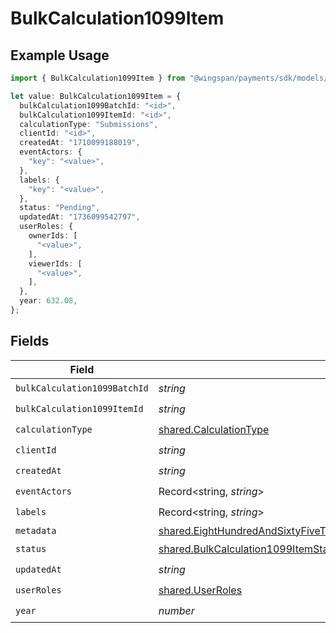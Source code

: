 # BulkCalculation1099Item

## Example Usage

```typescript
import { BulkCalculation1099Item } from "@wingspan/payments/sdk/models/shared";

let value: BulkCalculation1099Item = {
  bulkCalculation1099BatchId: "<id>",
  bulkCalculation1099ItemId: "<id>",
  calculationType: "Submissions",
  clientId: "<id>",
  createdAt: "1710099188019",
  eventActors: {
    "key": "<value>",
  },
  labels: {
    "key": "<value>",
  },
  status: "Pending",
  updatedAt: "1736099542797",
  userRoles: {
    ownerIds: [
      "<value>",
    ],
    viewerIds: [
      "<value>",
    ],
  },
  year: 632.08,
};
```

## Fields

| Field                                                                                                                                                                                                                                                                       | Type                                                                                                                                                                                                                                                                        | Required                                                                                                                                                                                                                                                                    | Description                                                                                                                                                                                                                                                                 |
| --------------------------------------------------------------------------------------------------------------------------------------------------------------------------------------------------------------------------------------------------------------------------- | --------------------------------------------------------------------------------------------------------------------------------------------------------------------------------------------------------------------------------------------------------------------------- | --------------------------------------------------------------------------------------------------------------------------------------------------------------------------------------------------------------------------------------------------------------------------- | --------------------------------------------------------------------------------------------------------------------------------------------------------------------------------------------------------------------------------------------------------------------------- |
| `bulkCalculation1099BatchId`                                                                                                                                                                                                                                                | *string*                                                                                                                                                                                                                                                                    | :heavy_check_mark:                                                                                                                                                                                                                                                          | N/A                                                                                                                                                                                                                                                                         |
| `bulkCalculation1099ItemId`                                                                                                                                                                                                                                                 | *string*                                                                                                                                                                                                                                                                    | :heavy_check_mark:                                                                                                                                                                                                                                                          | N/A                                                                                                                                                                                                                                                                         |
| `calculationType`                                                                                                                                                                                                                                                           | [shared.CalculationType](../../../sdk/models/shared/calculationtype.md)                                                                                                                                                                                                     | :heavy_check_mark:                                                                                                                                                                                                                                                          | N/A                                                                                                                                                                                                                                                                         |
| `clientId`                                                                                                                                                                                                                                                                  | *string*                                                                                                                                                                                                                                                                    | :heavy_check_mark:                                                                                                                                                                                                                                                          | N/A                                                                                                                                                                                                                                                                         |
| `createdAt`                                                                                                                                                                                                                                                                 | *string*                                                                                                                                                                                                                                                                    | :heavy_check_mark:                                                                                                                                                                                                                                                          | N/A                                                                                                                                                                                                                                                                         |
| `eventActors`                                                                                                                                                                                                                                                               | Record<string, *string*>                                                                                                                                                                                                                                                    | :heavy_check_mark:                                                                                                                                                                                                                                                          | N/A                                                                                                                                                                                                                                                                         |
| `labels`                                                                                                                                                                                                                                                                    | Record<string, *string*>                                                                                                                                                                                                                                                    | :heavy_check_mark:                                                                                                                                                                                                                                                          | N/A                                                                                                                                                                                                                                                                         |
| `metadata`                                                                                                                                                                                                                                                                  | [shared.EightHundredAndSixtyFiveThousandNineHundredAndSixtyNinebc2d9a3cb12c3263d4f941da6e1c7783024804b469db4a6eab9bc12f14](../../../sdk/models/shared/eighthundredandsixtyfivethousandninehundredandsixtyninebc2d9a3cb12c3263d4f941da6e1c7783024804b469db4a6eab9bc12f14.md) | :heavy_minus_sign:                                                                                                                                                                                                                                                          | N/A                                                                                                                                                                                                                                                                         |
| `status`                                                                                                                                                                                                                                                                    | [shared.BulkCalculation1099ItemStatus](../../../sdk/models/shared/bulkcalculation1099itemstatus.md)                                                                                                                                                                         | :heavy_check_mark:                                                                                                                                                                                                                                                          | N/A                                                                                                                                                                                                                                                                         |
| `updatedAt`                                                                                                                                                                                                                                                                 | *string*                                                                                                                                                                                                                                                                    | :heavy_check_mark:                                                                                                                                                                                                                                                          | N/A                                                                                                                                                                                                                                                                         |
| `userRoles`                                                                                                                                                                                                                                                                 | [shared.UserRoles](../../../sdk/models/shared/userroles.md)                                                                                                                                                                                                                 | :heavy_check_mark:                                                                                                                                                                                                                                                          | N/A                                                                                                                                                                                                                                                                         |
| `year`                                                                                                                                                                                                                                                                      | *number*                                                                                                                                                                                                                                                                    | :heavy_check_mark:                                                                                                                                                                                                                                                          | N/A                                                                                                                                                                                                                                                                         |